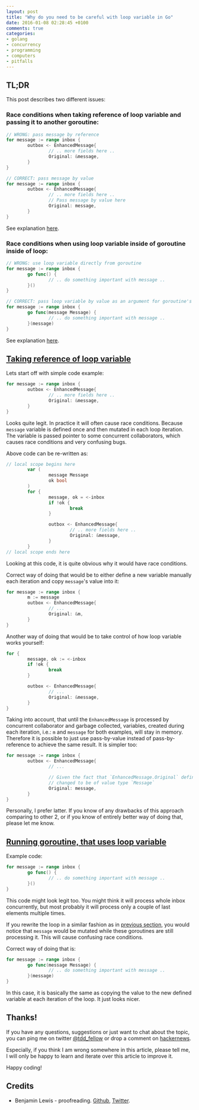 ```yaml
---
layout: post
title: "Why do you need to be careful with loop variable in Go"
date: 2016-01-08 02:28:45 +0100
comments: true
categories: 
- golang
- concurrency
- programming
- computers
- pitfalls
---
```


## TL;DR

This post describes two different issues:

### Race conditions when taking reference of loop variable and passing it to another goroutine:

```go
// WRONG: pass message by reference
for message := range inbox {
        outbox <- EnhancedMessage{
                // .. more fields here ..
                Original: &message,
        }
}

// CORRECT: pass message by value
for message := range inbox {
        outbox <- EnhancedMessage{
                // .. more fields here ..
                // Pass message by value here
                Original: message,
        }
}
```

See explanation [here](#taking_reference_of_loop_variable).

### Race conditions when using loop variable inside of goroutine inside of loop:

```go
// WRONG: use loop variable directly from goroutine
for message := range inbox {
        go func() {
                // .. do something important with message ..
        }()
}

// CORRECT: pass loop variable by value as an argument for goroutine's function
for message := range inbox {
        go func(message Message) {
                // .. do something important with message ..
        }(message)
}
```

See explanation [here](#running_goroutine_that_uses_loop_variable).

## <a href="#taking_reference_of_loop_variable" id="taking_reference_of_loop_variable">Taking reference of loop variable</a>

Lets start off with simple code example:

```go
for message := range inbox {
        outbox <- EnhancedMessage{
                // .. more fields here ..
                Original: &message,
        }
}
```

Looks quite legit. In practice it will often cause race conditions. Because
`message` variable is defined once and then mutated in each loop iteration. The
variable is passed pointer to some concurrent collaborators, which causes race
conditions and very confusing bugs.

Above code can be re-written as:

```go
// local scope begins here
        var (
                message Message
                ok bool
        )
        for {
                message, ok = <-inbox
                if !ok {
                        break
                }

                outbox <- EnhancedMessage{
                        // .. more fields here ..
                        Original: &message,
                }
        }
// local scope ends here
```

Looking at this code, it is quite obvious why it would have race conditions.

Correct way of doing that would be to either define a new variable manually
each iteration and copy `message`'s value into it:

```go
for message := range inbox {
        m := message
        outbox <- EnhancedMessage{
                // ...
                Original: &m,
        }
}
```

Another way of doing that would be to take control of how loop variable works
yourself:

```go
for {
        message, ok := <-inbox
        if !ok {
                break
        }

        outbox <- EnhancedMessage{
                // ...
                Original: &message,
        }
}
```

Taking into account, that until the `EnhancedMessage` is processed by
concurrent collaborator and garbage collected, variables, created during each
iteration, i.e.: `m` and `message` for both examples, will stay in memory.
Therefore it is possible to just use pass-by-value instead of
pass-by-reference to achieve the same result. It is simpler too:

```go
for message := range inbox {
        outbox <- EnhancedMessage{
                // ...

                // Given the fact that `EnhancedMessage.Original` definition
                // changed to be of value type `Message`
                Original: message,
        }
}
```

Personally, I prefer latter. If you know of any drawbacks of this approach
comparing to other 2, or if you know of entirely better way of doing that,
please let me know.

## <a href="#running_goroutine_that_uses_loop_variable" id="running_goroutine_that_uses_loop_variable">Running goroutine, that uses loop variable</a>

Example code:

```go
for message := range inbox {
        go func() {
                // .. do something important with message ..
        }()
}
```

This code might look legit too. You might think it will process whole inbox
concurrently, but most probably it will process only a couple of last elements
multiple times.

If you rewrite the loop in a similar fashion as in
[previous section](#taking_reference_of_loop_variable), you would notice that
`message` would be mutated while these goroutines are still processing it. This
will cause confusing race conditions.

Correct way of doing that is:

```go
for message := range inbox {
        go func(message Message) {
                // .. do something important with message ..
        }(message)
}
```

In this case, it is basically the same as copying the value to the new defined
variable at each iteration of the loop. It just looks nicer.

## Thanks!

If you have any questions, suggestions or just want to chat about the topic,
you can ping me on twitter [@tdd_fellow](https://twitter.com/tdd_fellow) or
drop a comment on [hackernews](https://news.ycombinator.com/item?id=10864593).

Especially, if you think I am wrong somewhere in this article, please tell me,
I will only be happy to learn and iterate over this article to improve it.

Happy coding!

## Credits

- Benjamin Lewis - proofreading. [Github](https://github.com/23inhouse/),
  [Twitter](https://twitter.com/23inhouse).
